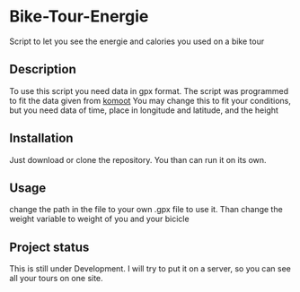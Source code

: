 # Bike-Tour-Energie
Script to let you see the energie and calories you used on a bike tour
## Description
To use this script you need data in gpx format.
The script was programmed to fit the data given from [komoot](https://komoot.com)
You may change this to fit your conditions, but you need data of time, place in longitude and latitude, and the height

## Installation
Just download or clone the repository.
You than can run it on its own.
## Usage
change the path in the file to your own .gpx file to use it. 
Than change the weight variable to weight of you and your bicicle

## Project status
This is still under Development. I will try to put it on a server, so you can see all your tours on one site.

